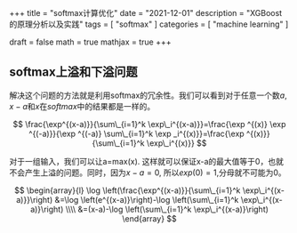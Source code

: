 +++
title = "softmax计算优化"
date = "2021-12-01"
description = "XGBoost的原理分析以及实践"
tags = [
  "softmax"
]
categories = [
  "machine learning"
]

draft = false
math = true
mathjax = true
+++

## softmax上溢和下溢问题

解决这个问题的方法就是利用softmax的冗余性。我们可以看到对于任意一个数$a$, $x-a$和$x$在$softmax$中的结果都是一样的。

$$
\frac{\exp^{(x-a)}}{\sum\_{i=1}^k \exp\_i^{(x-a)}}=\frac{\exp ^{(x)} \exp ^{(-a)}}{\exp ^{(-a)} \sum\_{i=1}^k \exp _i^{(x)}}=\frac{\exp ^{(x)}}{\sum\_{i=1}^k \exp\_i^{(x)}}
$$

对于一组输入，我们可以让a=max(x). 这样就可以保证x-a的最大值等于0，也就不会产生上溢的问题。同时，因为$x-a=0$, 所以$exp(0)=1$,分母就不可能为0。

$$
\begin{array}{l}
\log \left(\frac{\exp^{(x-a)}}{\sum\_{i=1}^k \exp\_i^{(x-a)}}\right)
&=\log \left(e^{(x-a)}\right)-\log \left(\sum\_{i=1}^k \exp\_i^{(x-a)}\right)  \\\\
&=(x-a)-\log \left(\sum\_{i=1}^k \exp\_i^{(x-a)}\right)
\end{array}
$$